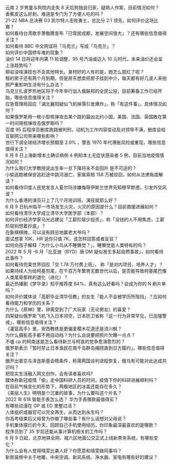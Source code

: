 云南 2 岁男童与狗院内走失 8 天后狗独自归家，疑熟人作案，目前情况如何？  
香蕉皮这么好剥，难道是专门为了方便人吃的吗？  
21-22 NBA 总决赛 G3 凯尔特人击败勇士，总比分 2:1 领先，如何评价这场比赛？  
如何看待台湾歌手萧敬腾宣布「已常居成都，发展空间很大」？还有哪些信息值得关注？  
如何看待 BBC 中文网误将「乌克兰」写成「鸟克兰」？  
如何评价中国停车难的现象？  
油价 14 日将迎年内第 11 轮调整，95 号汽油或迈入 10 元时代，未来油价还会呈上涨趋势吗？  
柳岩没啥演技也不会其他特长。身材好的人有的是，她怎么就红了呢？  
租的房子还有两个月到期，但是房东想卖把房子挂到中介，每天都有好几波人来拍照严重影响生活有什么办法？  
乌克兰扎波罗热地区将于今年举行加入俄联邦的全民公投，目前筹备工作已经开始，哪些信息值得关注？  
应急管理局回应「湖北襄阳疑似飞机掉落引发爆炸」，称「有这件事」，具体情况如何？  
如果俄罗斯用一枚小型核弹攻击某个跳的最凶北约小国，美国、法国、英国敢在第一时间用核弹攻击俄罗斯吗？  
百度 95 后程序员删库跑路被判刑，动机为工作内容变动及对领导不满，删库会给互联网公司带来哪些影响？  
世行下调全球经济增长预期至 2.9% ，警告 1970 年代滞胀风险或重现，哪些信息值得关注？  
6 月 8 日上海新增本土确诊病例 4 例和本土无症状感染者 5 例，目前当地疫情情况如何？  
为什么我们大学教授说出生率一旦下降将永不会回升 是不可逆的？  
小偷逃跑被保安追赶途中跳河溺亡，家属索赔 158 万被驳回，如何从法律角度解读？  
如何看待印度人民党发言人夏尔玛涉嫌侮辱伊斯兰世界先知穆罕默德，引发外交风波？  
为什么香港的演员只上了几个月培训班，演技就那么好？  
6 月 9 日杭州临平一市场发生火灾，火灾的原因是什么？目前救援进展如何？  
如何看待清华大学成立清华大学医学部（本部）？  
如何评价经济学家马光远建议「工薪阶层少投资」，称「没钱的人不用焦虑，工薪阶层别想着抄底」？  
在象棋棋摊，可以没有顾忌地赢老大爷吗？  
面试想拿 10K，HR 说你只值 7K，该怎样回答或者反驳？  
如何向孩子解释「为什么小鸟从不睡懒觉？」，睡懒觉是人类特有的吗？  
2022 年 5 月 -6 月「比亚迪（BYD）唐 DM 疑似发生多起自燃事故」，如何看待此事件？  
如何看待完美世界回应「交 1.78 万付费上班」， 称「是对内项目，培养人才」？  
如果持续人为给柯基剪尾，在千百万年繁育无数世代以后，是否能导致柯基尾巴像人类尾骨那样的退化（进化）？  
最近热播剧《梦华录》知乎推荐度 84%，真有这么好看吗？会成为你的 N 刷片单吗？  
如何评价媒体谈「高职毕业清华任教」的女生「能人不会被学历所阻挡」？应如何看待能力和学历的关系？  
为什么《原神》里，钟离受到了广大玩家（无论男女）的喜爱？  
四架疑似俄罗斯飞机飞入日本领空，日本防卫省称「这一行为非常罕见，已加强警戒」，哪些信息值得关注？  
《灌篮高手》里，安西教练是更偏爱樱木花道还是流川枫？  
为什么摄影高手都不用自动档？为什么会说要把照片欠曝一点点？  
不嗑 cp 的柯南迷是怎么看待新兰与柯哀的党争愈演愈烈的？  
俄罗斯表示「暂时禁止日本渔民在南千岛群岛捕捞直到日方履约」，哪些信息值得关注？  
俄开出普京与泽连斯基会晤条件，称需两国谈判进程恢复，俄乌有可能对此达成共识吗？  
把现实生活融入网文创作，会有读者喜欢吗?  
媒体称新冠疫情「偷」走中国科研人员的时间，疫情下你的科研进展顺利吗？  
在目前气候变化的形势下，两极地区的冰盖还能存在多久？  
《美丽人生》明明是个沉重的故事，为什么要叫这个片名？  
2022 年 618 智能手表怎么选？ 华为手表哪款最值得买？  
有哪些动漫在 OP 或 ED 里整过活？  
人体组织或器官可以完全再生，从而达到永生吗？  
你高考结束后父母曾为你做了哪些事？有什么话想对父母说？  
手机集体摆烂的今天，回顾自己手机使用经历，你印象最深最喜欢的是哪款？  
程序员到了 35 岁后还能从事计算机相关的工作吗？  
6 月 9 日起，北京地铁全网、城六区地面公交正式上线新票务系统，有哪些变化？  
为什么会有人觉得晴雯比袭人好？你愿意和晴雯做同事吗？  
新房装修中关于地暖、中央空调、新风系统、净水器、家电有哪些好的建议？  
